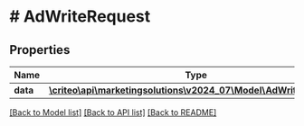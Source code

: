 # # AdWriteRequest

## Properties

Name | Type | Description | Notes
------------ | ------------- | ------------- | -------------
**data** | [**\criteo\api\marketingsolutions\v2024_07\Model\AdWriteResource**](AdWriteResource.md) |  | [optional]

[[Back to Model list]](../../README.md#models) [[Back to API list]](../../README.md#endpoints) [[Back to README]](../../README.md)
